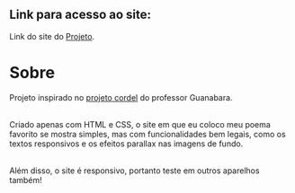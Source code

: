 ## Link para acesso ao site:
Link do site do [Projeto](https://andersonr-o.github.io/Html-Css/Projeto-Poema/index.html).

# Sobre

Projeto inspirado no [projeto cordel](https://github.com/gustavoguanabara/html-css/tree/master/desafios/modulo-02/d012) do professor Guanabara.<br><br>

Criado apenas com HTML e CSS, o site em que eu coloco meu poema favorito se mostra simples, mas com funcionalidades bem legais, como os textos responsivos e os efeitos parallax nas imagens de fundo.<br><br>

Além disso, o site é responsivo, portanto teste em outros aparelhos também!
